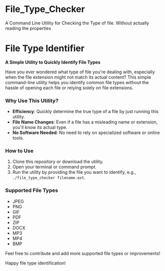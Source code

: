 # File_Type_Checker
A Command Line Utility for Checking the Type of file. Without actually reading the properties

# File Type Identifier

**A Simple Utility to Quickly Identify File Types**

Have you ever wondered what type of file you're dealing with, especially when the file extension might not match its actual content? This simple command-line utility helps you identify common file types without the hassle of opening each file or relying solely on file extensions.

### Why Use This Utility?

- **Efficiency**: Quickly determine the true type of a file by just running this utility.
- **File Name Changes**: Even if a file has a misleading name or extension, you'll know its actual type.
- **No Software Needed**: No need to rely on specialized software or online tools.

### How to Use

1. Clone this repository or download the utility.
2. Open your terminal or command prompt.
3. Run the utility by providing the file you want to identify, e.g., `./file_type_checker filename.ext`.

### Supported File Types

- JPEG
- PNG
- GIF
- PDF
- ZIP
- DOCX
- MP3
- MP4
- BMP

Feel free to contribute and add more supported file types or improvements!

Happy file type identification!

